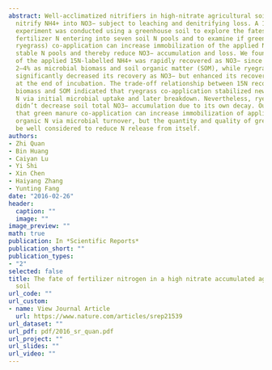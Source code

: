 ```yaml
---
abstract: Well-acclimatized nitrifiers in high-nitrate agricultural soils can quickly
  nitrify NH4+ into NO3− subject to leaching and denitrifying loss. A 120-day incubation
  experiment was conducted using a greenhouse soil to explore the fates of applied
  fertilizer N entering into seven soil N pools and to examine if green manure (as
  ryegrass) co-application can increase immobilization of the applied N into relatively
  stable N pools and thereby reduce NO3− accumulation and loss. We found that 87–92%
  of the applied 15N-labelled NH4+ was rapidly recovered as NO3− since day 3 and only
  2–4% as microbial biomass and soil organic matter (SOM), while ryegrass co-application
  significantly decreased its recovery as NO3− but enhanced its recovery as SOM (17%)
  at the end of incubation. The trade-off relationship between 15N recoveries in microbial
  biomass and SOM indicated that ryegrass co-application stabilized newly immobilized
  N via initial microbial uptake and later breakdown. Nevertheless, ryegrass application
  didn’t decrease soil total NO3− accumulation due to its own decay. Our results suggest
  that green manure co-application can increase immobilization of applied N into stable
  organic N via microbial turnover, but the quantity and quality of green manure should
  be well considered to reduce N release from itself.
authors:
- Zhi Quan
- Bin Huang
- Caiyan Lu
- Yi Shi
- Xin Chen
- Haiyang Zhang
- Yunting Fang
date: "2016-02-26"
header:
  caption: ""
  image: ""
image_preview: ""
math: true
publication: In *Scientific Reports*
publication_short: ""
publication_types:
- "2"
selected: false
title: The fate of fertilizer nitrogen in a high nitrate accumulated agricultural
  soil
url_code: ""
url_custom:
- name: View Journal Article
  url: https://www.nature.com/articles/srep21539
url_dataset: ""
url_pdf: pdf/2016_sr_quan.pdf
url_project: ""
url_slides: ""
url_video: ""
---
```


